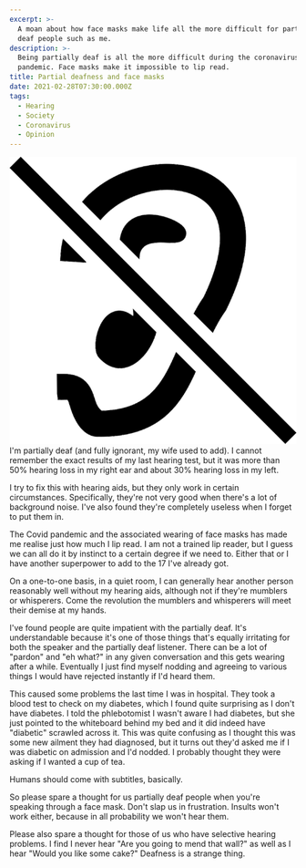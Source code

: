 ```yaml
---
excerpt: >-
  A moan about how face masks make life all the more difficult for partially
  deaf people such as me.
description: >-
  Being partially deaf is all the more difficult during the coronavirus
  pandemic. Face masks make it impossible to lip read.
title: Partial deafness and face masks
date: 2021-02-28T07:30:00.000Z
tags:
  - Hearing
  - Society
  - Coronavirus
  - Opinion
---
```

![](/assets/images/posts/2021/02/2021-02-28-deaf-ear.png "class=s50 right|@itemprop=image")
I'm partially deaf (and fully ignorant, my wife used to add). I cannot remember the exact results of my last hearing test, but it was more than 50% hearing loss in my right ear and about 30% hearing loss in my left.

I try to fix this with hearing aids, but they only work in certain circumstances. Specifically, they're not very good when there's a lot of background noise. I've also found they're completely useless when I forget to put them in.

The Covid pandemic and the associated wearing of face masks has made me realise just how much I lip read. I am not a trained lip reader, but I guess we can all do it by instinct to a certain degree if we need to. Either that or I have another superpower to add to the 17 I've already got.

On a one-to-one basis, in a quiet room, I can generally hear another person reasonably well without my hearing aids, although not if they're mumblers or whisperers. Come the revolution the mumblers and whisperers will meet their demise at my hands.

I've found people are quite impatient with the partially deaf. It's understandable because it's one of those things that's equally irritating for both the speaker and the partially deaf listener. There can be a lot of "pardon" and "eh what?" in any given conversation and this gets wearing after a while. Eventually I just find myself nodding and agreeing to various things I would have rejected instantly if I'd heard them.

This caused some problems the last time I was in hospital. They took a blood test to check on my diabetes, which I found quite surprising as I don't have diabetes. I told the phlebotomist I wasn't aware I had diabetes, but she just pointed to the whiteboard behind my bed and it did indeed have "diabetic" scrawled across it. This was quite confusing as I thought this was some new ailment they had diagnosed, but it turns out they'd asked me if I was diabetic on admission and I'd nodded. I probably thought they were asking if I wanted a cup of tea.

Humans should come with subtitles, basically.

So please spare a thought for us partially deaf people when you're speaking through a face mask. Don't slap us in frustration. Insults won't work either, because in all probability we won't hear them.

Please also spare a thought for those of us who have selective hearing problems. I find I never hear "Are you going to mend that wall?" as well as I hear "Would you like some cake?" Deafness is a strange thing.

